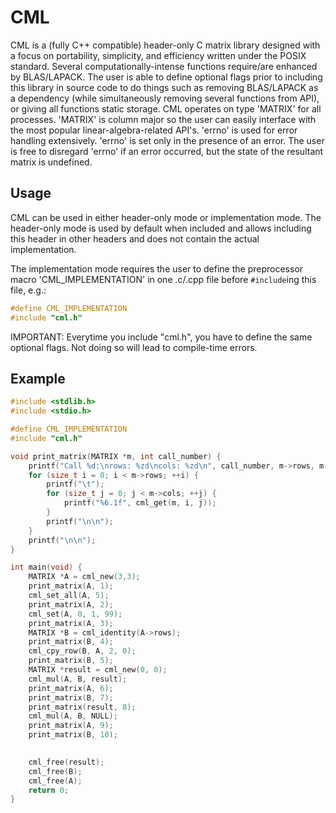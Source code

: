 # CML
CML is a (fully C++ compatible) header-only C matrix library designed with a focus on portability, simplicity, and efficiency written under the POSIX standard. Several computationally-intense functions require/are enhanced by BLAS/LAPACK. The user is able to define optional flags prior to including this library in source code to do things such as removing BLAS/LAPACK as a dependency (while simultaneously removing several functions from API), or giving all functions static storage. CML operates on type 'MATRIX' for all processes. 'MATRIX' is column major so the user can easily interface with the most popular linear-algebra-related API's. 'errno' is used for error handling extensively. 'errno' is set only in the presence of an error. The user is free to disregard 'errno' if an error occurred, but the state of the resultant matrix is undefined. 


## Usage
CML can be used in either header-only mode or implementation mode. The header-only mode is used by default when included and allows including this header in other headers and does not contain the actual implementation. 

The implementation mode requires the user to define the preprocessor macro 'CML_IMPLEMENTATION' in one .c/.cpp file before ```#include```ing this file, e.g.:
 ```C		
#define CML_IMPLEMENTATION
#include "cml.h"
```
IMPORTANT: Everytime you include "cml.h", you have to define the same optional flags. Not doing so will lead to compile-time errors.


## Example
```C
#include <stdlib.h>
#include <stdio.h>

#define CML_IMPLEMENTATION
#include "cml.h"

void print_matrix(MATRIX *m, int call_number) {
	printf("Call %d:\nrows: %zd\ncols: %zd\n", call_number, m->rows, m->cols);
	for (size_t i = 0; i < m->rows; ++i) {
		printf("\t");
		for (size_t j = 0; j < m->cols; ++j) {
			printf("%6.1f", cml_get(m, i, j));
		}
		printf("\n\n");
	}
	printf("\n\n");
}

int main(void) {
	MATRIX *A = cml_new(3,3);
	print_matrix(A, 1);
	cml_set_all(A, 5);
	print_matrix(A, 2);
	cml_set(A, 0, 1, 99);
	print_matrix(A, 3);
	MATRIX *B = cml_identity(A->rows);
	print_matrix(B, 4);
	cml_cpy_row(B, A, 2, 0);
	print_matrix(B, 5);
	MATRIX *result = cml_new(0, 0);
	cml_mul(A, B, result);
	print_matrix(A, 6);
	print_matrix(B, 7);
	print_matrix(result, 8);
	cml_mul(A, B, NULL);
	print_matrix(A, 9);
	print_matrix(B, 10);
	

	cml_free(result);
	cml_free(B);
	cml_free(A);
	return 0;
}
```
